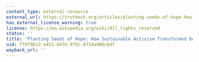 ```yaml
---
content_type: external-resource
external_url: https://truthout.org/articles/planting-seeds-of-hope-how-sustainable-activism-transformed-detroit/
has_external_license_warning: true
license: https://en.wikipedia.org/wiki/All_rights_reserved
status: ''
title: 'Planting Seeds of Hope: How Sustainable Activism Transformed Detroit'
uid: ff0f0b13-a451-44fb-9f9c-8714a906c6df
wayback_url: ''
---
```


